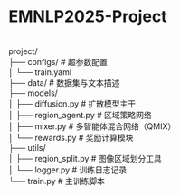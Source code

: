 # EMNLP2025-Project

<br> project/
<br> ├── configs/                # 超参数配置
<br> │   └── train.yaml
<br> ├── data/                   # 数据集与文本描述
<br> ├── models/
<br> │   ├── diffusion.py        # 扩散模型主干
<br> │   ├── region_agent.py     # 区域策略网络
<br> │   ├── mixer.py            # 多智能体混合网络（QMIX）
<br> │   └── rewards.py          # 奖励计算模块
<br> ├── utils/
<br> │   ├── region_split.py     # 图像区域划分工具
<br> │   └── logger.py           # 训练日志记录
<br> └── train.py                # 主训练脚本
